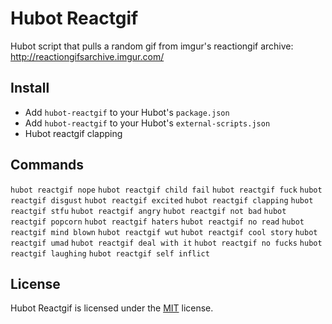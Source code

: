 Hubot Reactgif
==============

Hubot script that pulls a random gif from imgur's reactiongif archive: http://reactiongifsarchive.imgur.com/

Install
-------

- Add `hubot-reactgif` to your Hubot's `package.json`
- Add `hubot-reactgif` to your Hubot's `external-scripts.json`
- Hubot reactgif clapping


Commands
--------

`hubot reactgif nope`
`hubot reactgif child fail`
`hubot reactgif fuck`
`hubot reactgif disgust`
`hubot reactgif excited`
`hubot reactgif clapping`
`hubot reactgif stfu`
`hubot reactgif angry`
`hubot reactgif not bad`
`hubot reactgif popcorn`
`hubot reactgif haters`
`hubot reactgif no read`
`hubot reactgif mind blown`
`hubot reactgif wut`
`hubot reactgif cool story`
`hubot reactgif umad`
`hubot reactgif deal with it`
`hubot reactgif no fucks`
`hubot reactgif laughing`
`hubot reactgif self inflict`


License
-------

Hubot Reactgif is licensed under the [MIT][mit] license.



[mit]: http://opensource.org/licenses/mit-license.php